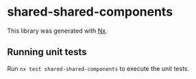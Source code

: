 # shared-shared-components

This library was generated with [Nx](https://nx.dev).

## Running unit tests

Run `nx test shared-shared-components` to execute the unit tests.
